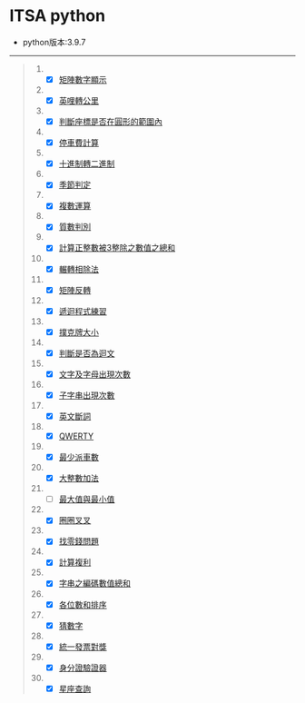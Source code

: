 # ITSA python
* python版本:3.9.7
---
> 1. - [x] [矩陣數字顯示](https://e-tutor.itsa.org.tw/e-Tutor/mod/programming/view.php?id=30746)
> 2. - [x] [英哩轉公里](https://e-tutor.itsa.org.tw/e-Tutor/mod/programming/view.php?id=30747)
> 3. - [x] [判斷座標是否在圓形的範圍內](https://e-tutor.itsa.org.tw/e-Tutor/mod/programming/view.php?id=30749)
> 4. - [x] [停車費計算](https://e-tutor.itsa.org.tw/e-Tutor/mod/programming/view.php?id=30748)
> 5. - [x] [十進制轉二進制](https://e-tutor.itsa.org.tw/e-Tutor/mod/programming/view.php?id=30750)
> 6. - [x] [季節判定](https://e-tutor.itsa.org.tw/e-Tutor/mod/programming/view.php?id=30754)
> 7. - [x] [複數運算](https://e-tutor.itsa.org.tw/e-Tutor/mod/programming/view.php?id=30755)
> 8. - [x] [質數判別](https://e-tutor.itsa.org.tw/e-Tutor/mod/programming/view.php?id=30752)
> 9. - [x] [計算正整數被3整除之數值之總和](https://e-tutor.itsa.org.tw/e-Tutor/mod/programming/view.php?id=30751)
> 10. - [x] [輾轉相除法](https://e-tutor.itsa.org.tw/e-Tutor/mod/programming/view.php?id=30757)
> 11. - [x] [矩陣反轉](https://e-tutor.itsa.org.tw/e-Tutor/mod/programming/view.php?id=30760)
> 12. - [x] [遞迴程式練習](https://e-tutor.itsa.org.tw/e-Tutor/mod/programming/view.php?id=30761)
> 13. - [x] [撲克牌大小](https://e-tutor.itsa.org.tw/e-Tutor/mod/programming/view.php?id=30764)
> 14. - [x] [判斷是否為迴文](https://e-tutor.itsa.org.tw/e-Tutor/mod/programming/view.php?id=30766)
> 15. - [x] [文字及字母出現次數](https://e-tutor.itsa.org.tw/e-Tutor/mod/programming/view.php?id=30767)
> 16. - [x] [子字串出現次數](https://e-tutor.itsa.org.tw/e-Tutor/mod/programming/view.php?id=30768)
> 17. - [x] [英文斷詞](https://e-tutor.itsa.org.tw/e-Tutor/mod/programming/view.php?id=30769)
> 18. - [x] [QWERTY](https://e-tutor.itsa.org.tw/e-Tutor/mod/programming/view.php?id=30771)
> 19. - [x] [最少派車數](https://e-tutor.itsa.org.tw/e-Tutor/mod/programming/view.php?id=30777)
> 20. - [x] [大整數加法](https://e-tutor.itsa.org.tw/e-Tutor/mod/programming/view.php?id=30783)
> 21. - [ ] [最大值與最小值](https://e-tutor.itsa.org.tw/e-Tutor/mod/programming/view.php?id=30786)
> 22. - [x] [圈圈叉叉](https://e-tutor.itsa.org.tw/e-Tutor/mod/programming/view.php?id=30787)
> 23. - [x] [找零錢問題](https://e-tutor.itsa.org.tw/e-Tutor/mod/programming/view.php?id=30756)
> 24. - [x] [計算複利](https://e-tutor.itsa.org.tw/e-Tutor/mod/programming/view.php?id=30759)
> 25. - [x] [字串之編碼數值總和](https://e-tutor.itsa.org.tw/e-Tutor/mod/programming/view.php?id=30790)
> 26. - [x] [各位數和排序](https://e-tutor.itsa.org.tw/e-Tutor/mod/programming/view.php?id=30785)
> 27. - [x] [猜數字](https://e-tutor.itsa.org.tw/e-Tutor/mod/programming/view.php?id=30784)
> 28. - [x] [統一發票對獎](https://e-tutor.itsa.org.tw/e-Tutor/mod/programming/view.php?id=30778)
> 29. - [x] [身分證驗證器](https://e-tutor.itsa.org.tw/e-Tutor/mod/programming/view.php?id=30779)
> 30. - [x] [星座查詢](https://e-tutor.itsa.org.tw/e-Tutor/mod/programming/view.php?id=30780)